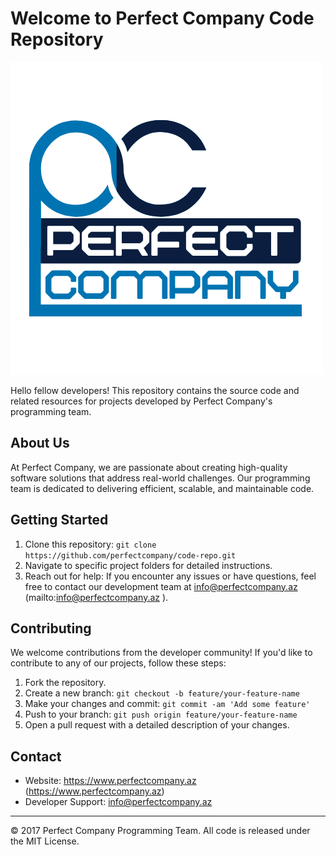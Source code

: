 # Welcome to Perfect Company Code Repository

![Perfect Company Logo](logo.png)

Hello fellow developers! This repository contains the source code and related resources for projects developed by Perfect Company's programming team.

## About Us

At Perfect Company, we are passionate about creating high-quality software solutions that address real-world challenges. Our programming team is dedicated to delivering efficient, scalable, and maintainable code.


## Getting Started

1. Clone this repository: `git clone https://github.com/perfectcompany/code-repo.git`
2. Navigate to specific project folders for detailed instructions.
3. Reach out for help: If you encounter any issues or have questions, feel free to contact our development team at info@perfectcompany.az (mailto:info@perfectcompany.az ).

## Contributing

We welcome contributions from the developer community! If you'd like to contribute to any of our projects, follow these steps:
1. Fork the repository.
2. Create a new branch: `git checkout -b feature/your-feature-name`
3. Make your changes and commit: `git commit -am 'Add some feature'`
4. Push to your branch: `git push origin feature/your-feature-name`
5. Open a pull request with a detailed description of your changes.

## Contact

- Website: https://www.perfectcompany.az (https://www.perfectcompany.az)
- Developer Support: [info@perfectcompany.az](mailto:info@perfectcompany.az)

---
© 2017 Perfect Company Programming Team. All code is released under the MIT License.
